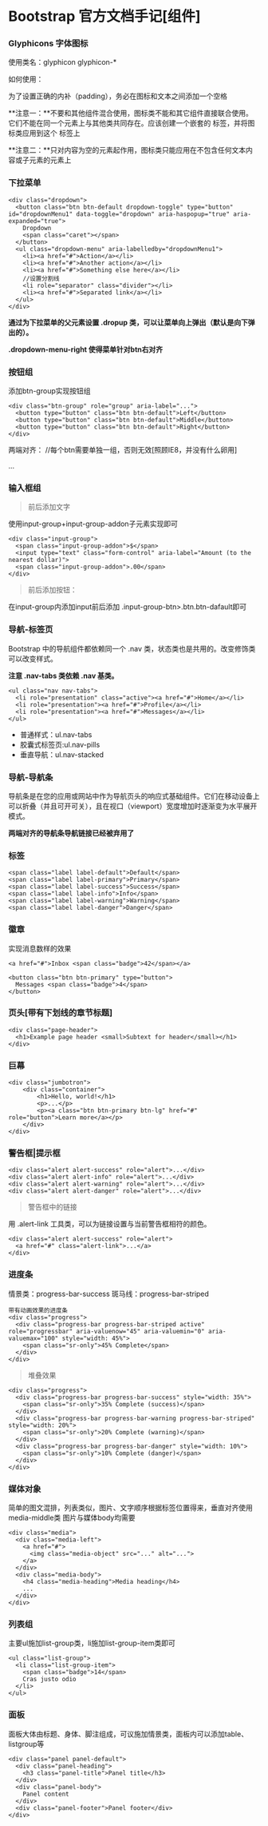 # Bootstrap 官方文档手记[组件]

### Glyphicons 字体图标

使用类名：glyphicon glyphicon-*

如何使用：

为了设置正确的内补（padding），务必在图标和文本之间添加一个空格

**注意一：**不要和其他组件混合使用，图标类不能和其它组件直接联合使用。它们不能在同一个元素上与其他类共同存在。应该创建一个嵌套的 <span> 标签，并将图标类应用到这个 <span> 标签上

**注意二：**只对内容为空的元素起作用，图标类只能应用在不包含任何文本内容或子元素的元素上

### 下拉菜单

~~~
<div class="dropdown">
  <button class="btn btn-default dropdown-toggle" type="button" id="dropdownMenu1" data-toggle="dropdown" aria-haspopup="true" aria-expanded="true">
    Dropdown
    <span class="caret"></span>
  </button>
  <ul class="dropdown-menu" aria-labelledby="dropdownMenu1">
    <li><a href="#">Action</a></li>
    <li><a href="#">Another action</a></li>
    <li><a href="#">Something else here</a></li>
	//设置分割线
    <li role="separator" class="divider"></li>
    <li><a href="#">Separated link</a></li>
  </ul>
</div>
~~~

**通过为下拉菜单的父元素设置 .dropup 类，可以让菜单向上弹出（默认是向下弹出的）。**

**.dropdown-menu-right 使得菜单针对btn右对齐**

### 按钮组

添加btn-group实现按钮组

	<div class="btn-group" role="group" aria-label="...">
	  <button type="button" class="btn btn-default">Left</button>
	  <button type="button" class="btn btn-default">Middle</button>
	  <button type="button" class="btn btn-default">Right</button>
	</div>

两端对齐：
	//每个btn需要单独一组，否则无效[照顾IE8，并没有什么卵用]
	<div class="btn-group btn-group-justified" role="group" aria-label="...">
	  ...
	</div>

### 输入框组

> 前后添加文字

使用input-group+input-group-addon子元素实现即可

~~~
<div class="input-group">
  <span class="input-group-addon">$</span>
  <input type="text" class="form-control" aria-label="Amount (to the nearest dollar)">
  <span class="input-group-addon">.00</span>
</div>
~~~

> 前后添加按钮：

在input-group内添加input前后添加 .input-group-btn>.btn.btn-dafault即可

### 导航-标签页

Bootstrap 中的导航组件都依赖同一个 .nav 类，状态类也是共用的。改变修饰类可以改变样式。

**注意 .nav-tabs 类依赖 .nav 基类。**

~~~
<ul class="nav nav-tabs">
  <li role="presentation" class="active"><a href="#">Home</a></li>
  <li role="presentation"><a href="#">Profile</a></li>
  <li role="presentation"><a href="#">Messages</a></li>
</ul>
~~~

- 普通样式：ul.nav-tabs
- 胶囊式标签页:ul.nav-pills
- 垂直导航：ul.nav-stacked

### 导航-导航条

导航条是在您的应用或网站中作为导航页头的响应式基础组件。它们在移动设备上可以折叠（并且可开可关），且在视口（viewport）宽度增加时逐渐变为水平展开模式。

**两端对齐的导航条导航链接已经被弃用了**

### 标签

~~~
<span class="label label-default">Default</span>
<span class="label label-primary">Primary</span>
<span class="label label-success">Success</span>
<span class="label label-info">Info</span>
<span class="label label-warning">Warning</span>
<span class="label label-danger">Danger</span>
~~~

### 徽章

实现消息数样的效果

~~~
<a href="#">Inbox <span class="badge">42</span></a>

<button class="btn btn-primary" type="button">
  Messages <span class="badge">4</span>
</button>
~~~

### 页头[带有下划线的章节标题]

~~~
<div class="page-header">
  <h1>Example page header <small>Subtext for header</small></h1>
</div>
~~~

### 巨幕

~~~
<div class="jumbotron">
	<div class="container">
		<h1>Hello, world!</h1>
		<p>...</p>
		<p><a class="btn btn-primary btn-lg" href="#" role="button">Learn more</a></p>
	</div>
</div>
~~~

### 警告框|提示框

~~~
<div class="alert alert-success" role="alert">...</div>
<div class="alert alert-info" role="alert">...</div>
<div class="alert alert-warning" role="alert">...</div>
<div class="alert alert-danger" role="alert">...</div>
~~~

> 警告框中的链接

用 .alert-link 工具类，可以为链接设置与当前警告框相符的颜色。

~~~
<div class="alert alert-success" role="alert">
  <a href="#" class="alert-link">...</a>
</div>
~~~

### 进度条

情景类：progress-bar-success
斑马线：progress-bar-striped

~~~
带有动画效果的进度条
<div class="progress">
  <div class="progress-bar progress-bar-striped active" role="progressbar" aria-valuenow="45" aria-valuemin="0" aria-valuemax="100" style="width: 45%">
    <span class="sr-only">45% Complete</span>
  </div>
</div>
~~~

> 堆叠效果

~~~
<div class="progress">
  <div class="progress-bar progress-bar-success" style="width: 35%">
    <span class="sr-only">35% Complete (success)</span>
  </div>
  <div class="progress-bar progress-bar-warning progress-bar-striped" style="width: 20%">
    <span class="sr-only">20% Complete (warning)</span>
  </div>
  <div class="progress-bar progress-bar-danger" style="width: 10%">
    <span class="sr-only">10% Complete (danger)</span>
  </div>
</div>
~~~


### 媒体对象

简单的图文混排，列表类似，图片、文字顺序根据标签位置得来，垂直对齐使用media-middle类 图片与媒体body均需要



~~~
<div class="media">
  <div class="media-left">
    <a href="#">
      <img class="media-object" src="..." alt="...">
    </a>
  </div>
  <div class="media-body">
    <h4 class="media-heading">Media heading</h4>
    ...
  </div>
</div>
~~~

### 列表组

主要ul施加list-group类，li施加list-group-item类即可

~~~
<ul class="list-group">
  <li class="list-group-item">
    <span class="badge">14</span>
    Cras justo odio
  </li>
</ul>
~~~


### 面板

面板大体由标题、身体、脚注组成，可议施加情景类，面板内可以添加table、listgroup等

~~~
<div class="panel panel-default">
  <div class="panel-heading">
    <h3 class="panel-title">Panel title</h3>
  </div>
  <div class="panel-body">
    Panel content
  </div>
  <div class="panel-footer">Panel footer</div>
</div>
~~~










